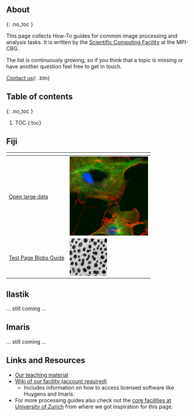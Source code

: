 ## About
{: .no_toc }

This page collects How-To guides for common image processing and analysis tasks.
It is written by the [Scientific Computing Facility](https://www.mpi-cbg.de/services-facilities/core-facilities/scientific-computing-facility/service-portfolio-overview/) at the MPI-CBG. 

The list is continuously growing, so if you think that a topic is missing or have another question feel free to get in touch.

[Contact us](https://www.mpi-cbg.de/services-facilities/core-facilities/scientific-computing-facility/service-portfolio-overview/){: .btn} <!--# .btn-blue-->

## Table of contents
{: .no_toc }

1. TOC
{:toc}

## Fiji

|  |   <!-- optional. enforces correct rendering in markdown (this+next line), not needed for gitpages-->
| ------------- | ------- |
| [Open large data](guides/Fiji_OpenLargeData.md)  | ![](pics/FluorescentCells.png) 
| [Test Page Blobs Guide](guides/TestPage_Guide_Blobs.md)  | <img src="pics/blobs.png" width="100"> 


## Ilastik
... still coming ...

## Imaris
... still coming ...


## Links and Resources
* [Our teaching material](https://git.mpi-cbg.de/scicomp/bioimage_team/coursematerialimageanalysis)
* [Wiki of our facility (account required)](https://wiki.mpi-cbg.de/scicomp/Main_Page)
	* Includes information on how to access licensed software like Huygens and Imaris.
* For more processing guides also check out the [core facilities at University of Zurich](https://zmb.dozuki.com/c/Image_Analysis#main) from where we got inspiration for this page.
